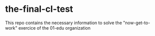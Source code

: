 # the-final-cl-test

This repo contains the necessary information to solve the "now-get-to-work" exercice of the 01-edu organization
